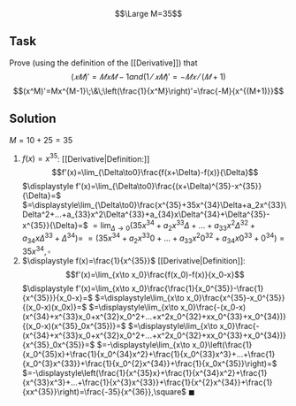 $$\Large M=35$$
## Task 
Prove (using the definition of the [[Derivative]]) that 
$$(𝑥 𝑀) ′ = 𝑀𝑥 𝑀−1 and ( 1⁄ 𝑥𝑀) ′ = − 𝑀 𝑥 ⁄ (𝑀+1)$$
$$(x^M)'=Mx^{M-1}\;\&\;\left(\frac{1}{x^M}\right)'=\frac{-M}{x^{(M+1)}}$$
## Solution 
$M=10+25=35$
1. $f(x)=x^{35}$:
[[Derivative|Definition:]]
$$f'(x)=\lim_{\Delta\to0}\frac{f(x+\Delta)-f(x)}{\Delta}$$
$\displaystyle f'(x)=\lim_{\Delta\to0}\frac{(x+\Delta)^{35}-x^{35}}{\Delta}=$
$=\displaystyle\lim_{\Delta\to0}\frac{x^{35}+35x^{34}\Delta+a_2x^{33}\Delta^2+...+a_{33}x^2\Delta^{33}+a_{34}x\Delta^{34}+\Delta^{35}-x^{35}}{\Delta}=$
$=\displaystyle\lim_{\Delta\to0}\left(35x^{34}+a_2x^{33}\Delta+...+a_{33}x^2\Delta^{32}+a_{34}x\Delta^{33}+\Delta^{34}\right)=$
$=\displaystyle(35x^{34}+a_2x^{33}0+...+a_{33}x^2 0^{32}+a_{34}x0^{33}+0^{34})=35x^{34}, \square$
2. $\displaystyle f(x)=\frac{1}{x^{35}}$
[[Derivative|Definition]]:
$$f'(x)=\lim_{x\to x_0}\frac{f(x_0)-f(x)}{x_0-x}$$
$\displaystyle f'(x)=\lim_{x\to x_0}\frac{\frac{1}{x_0^{35}}-\frac{1}{x^{35}}}{x_0-x}=$ 
$=\displaystyle\lim_{x\to x_0}\frac{x^{35}-x_0^{35}}{(x_0-x)(x_0x)}=$
$=\displaystyle\lim_{x\to x_0}\frac{-(x_0-x)(x^{34}+x^{33}x_0+x^{32}x_0^2+...+x^2x_0^{32}+xx_0^{33}+x_0^{34})}{(x_0-x)(x^{35}_0x^{35})}=$
$=\displaystyle\lim_{x\to x_0}\frac{-(x^{34}+x^{33}x_0+x^{32}x_0^2+...+x^2x_0^{32}+xx_0^{33}+x_0^{34})}{x^{35}_0x^{35}}=$
$=-\displaystyle\lim_{x\to x_0}\left(\frac{1}{x_0^{35}x}+\frac{1}{x_0^{34}x^2}+\frac{1}{x_0^{33}x^3}+...+\frac{1}{x_0^{3}x^{33}}+\frac{1}{x_0^{2}x^{34}}+\frac{1}{x_0x^{35}}\right)=$
$=-\displaystyle\left(\frac{1}{x^{35}x}+\frac{1}{x^{34}x^2}+\frac{1}{x^{33}x^3}+...+\frac{1}{x^{3}x^{33}}+\frac{1}{x^{2}x^{34}}+\frac{1}{xx^{35}}\right)=\frac{-35}{x^{36}},\square$
$\blacksquare$ 
